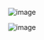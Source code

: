 ![image](https://github.com/manojbhavvan/Vue-Js-Learning/assets/79741733/5bd78e16-ad39-4e08-83e5-01bfad49e00d)

![image](https://github.com/manojbhavvan/Vue-Js-Learning/assets/79741733/66e90654-4315-4199-9559-bbafe61f3102)
